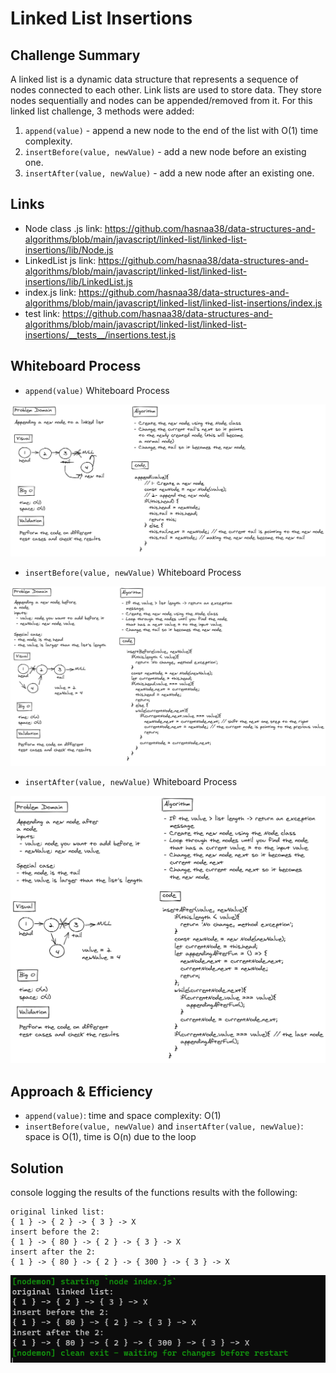 # Linked List Insertions

## Challenge Summary

A linked list is a dynamic data structure that represents a sequence of nodes connected to each other. Link lists are used to store data. They store nodes sequentially and nodes can be appended/removed from it.
For this linked list challenge, 3 methods were added:

1. `append(value)` - append a new node to the end of the list with O(1) time complexity.
2. `insertBefore(value, newValue)` - add a new node before an existing one.
3. `insertAfter(value, newValue)` - add a new node after an existing one.

## Links

* Node class .js link: https://github.com/hasnaa38/data-structures-and-algorithms/blob/main/javascript/linked-list/linked-list-insertions/lib/Node.js
* LinkedList js link: https://github.com/hasnaa38/data-structures-and-algorithms/blob/main/javascript/linked-list/linked-list-insertions/lib/LinkedList.js
* index.js link: https://github.com/hasnaa38/data-structures-and-algorithms/blob/main/javascript/linked-list/linked-list-insertions/index.js
* test link: https://github.com/hasnaa38/data-structures-and-algorithms/blob/main/javascript/linked-list/linked-list-insertions/__tests__/insertions.test.js

## Whiteboard Process

* `append(value)` Whiteboard Process

![append](../images/images-ch06/test11.PNG)

* `insertBefore(value, newValue)` Whiteboard Process

![insertBefore](../images/images-ch06/test222.PNG)

* `insertAfter(value, newValue)` Whiteboard Process

![insertAfter](../images/images-ch06/test333.PNG)

## Approach & Efficiency

* `append(value)`: time and space complexity: O(1)
* `insertBefore(value, newValue)` and `insertAfter(value, newValue)`: space is O(1), time is O(n) due to the loop

## Solution

console logging the results of the functions results with the following:

```
original linked list:
{ 1 } -> { 2 } -> { 3 } -> X
insert before the 2:
{ 1 } -> { 80 } -> { 2 } -> { 3 } -> X
insert after the 2:
{ 1 } -> { 80 } -> { 2 } -> { 300 } -> { 3 } -> X
```

![logging](../images/images-ch06/logging.PNG)
